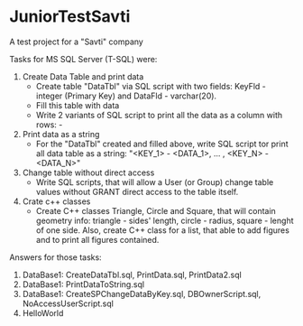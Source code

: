 # JuniorTestSavti
 A test project for a "Savti" company

Tasks for MS SQL Server (T-SQL) were:
1. Create Data Table and print data
    - Create table "DataTbl" via SQL script with two fields: KeyFld - integer (Primary Key) and DataFld - varchar(20).
    - Fill this table with data
    - Write 2 variants of SQL script to print all the data as a column with rows: <KEY> - <DATA>
2. Print data as a string
    - For the "DataTbl" created and filled above, write SQL script tor print all data table as a string: "<KEY_1> - <DATA_1>, ... , <KEY_N> - <DATA_N>"
3. Change table without direct access
    - Write SQL scripts, that will allow a User (or Group) change table values without GRANT direct access to the table itself.
4. Crate c++ classes
    - Create C++ classes Triangle, Circle and Square, that will contain geometry info: triangle - sides' length, circle - radius, square - lenght of one side. Also, create C++ class for a list, that able to add figures and to print all figures contained.

Answers for those tasks:
1. DataBase1: CreateDataTbl.sql, PrintData.sql, PrintData2.sql
2. DataBase1: PrintDataToString.sql
3. DataBase1: CreateSPChangeDataByKey.sql, DBOwnerScript.sql, NoAccessUserScript.sql
4. HelloWorld
